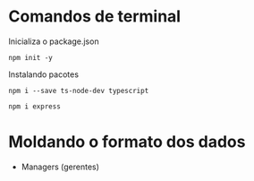 # Comandos de terminal

Inicializa o package.json

```
npm init -y
```

Instalando pacotes

```
npm i --save ts-node-dev typescript
```

```
npm i express
```

# Moldando o formato dos dados

- Managers (gerentes)
